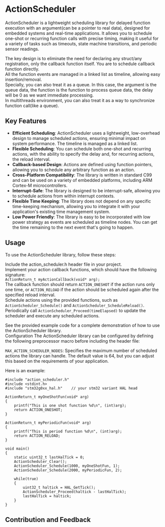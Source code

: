 # ActionScheduler
ActionScheduler is a lightweight scheduling library for delayed function execution with an argument(can be a pointer to real data), designed for embedded systems and real-time applications. It allows you to schedule one-shot or recurring function calls with precise timing, making it useful for a variety of tasks such as timeouts, state machine transitions, and periodic sensor readings.  

The key design is to eliminate the need for declaring any struct/any registration, only the callback function itself. You are to schedule callback function directly.  
All the function events are managed in a linked list as timeline, allowing easy insertion/removal.  
Specially, you can also treat it as a queue. In this case, the argument is the queue data, the function is the function to process queue data, the delay will be 0 as we want immediate processing.  
In multithreads environment, you can also treat it as a way to synchronize function call(like a queue).  

## Key Features

- **Efficient Scheduling**: ActionScheduler uses a lightweight, low-overhead design to manage scheduled actions, ensuring minimal impact on system performance. The timeline is managed as a linked list.  
- **Flexible Scheduling**: You can schedule both one-shot and recurring actions, with the ability to specify the delay and, for recurring actions, the reload interval.  
- **Callback-based Design**: Actions are defined using function pointers, allowing you to schedule any arbitrary function as an action.  
- **Cross-Platform Compatibility**: The library is written in standard C99 and can be used on a variety of embedded platforms, including ARM Cortex-M microcontrollers.  
- **Interrupt-Safe**: The library is designed to be interrupt-safe, allowing you to schedule actions from within interrupt contexts.  
- **Flexible Time Keeping**: The library does not depend on any specific time-keeping mechanism, allowing you to integrate it with your application's existing time management system.  
- **Low Power Friendly**: The library is easy to be incorporated with low power strategy as events are scheduled as timeline nodes. You can get the time remaining to the next event that's going to happen.  

## Usage
To use the ActionScheduler library, follow these steps:  

Include the action_scheduler.h header file in your project.  
Implement your action callback functions, which should have the following signature:  
`ActionReturn_t myActionCallback(void* arg);`  
The callback function should return `ACTION_ONESHOT` if the action runs only one time, or `ACTION_RELOAD` if the action should be scheduled again after the specified reload interval.  
Schedule actions using the provided functions, such as `ActionScheduler_Schedule()` and `ActionScheduler_ScheduleReload()`.  
Periodically call `ActionScheduler_Proceed(timeElapsed)` to update the scheduler and execute any scheduled actions.  

See the provided example code for a complete demonstration of how to use the ActionScheduler library.  
Configuration
The ActionScheduler library can be configured by defining the following preprocessor macro before including the header file:  

`MAX_ACTION_SCHEDULER_NODES`: Specifies the maximum number of scheduled actions the library can handle. The default value is 64, but you can adjust this based on the requirements of your application.  

Here is an example:
```
#include "action_scheduler.h"
#include <stdint.h>
#include "stm32g0xx_hal.h"    // your stm32 variant HAL head

ActionReturn_t myOneShotFun(void* arg)
{
    printf("This is one shot function %d\n", (int)arg);
    return ACTION_ONESHOT;
}

ActionReturn_t myPeriodicFun(void* arg)
{
    printf("This is period function %d\n", (int)arg);
    return ACTION_RELOAD;
}

void main()
{
    static uint32_t lastHalTick = 0;
    ActionScheduler_Clear();
    ActionScheduler_Schedule(1000, myOneShotFun, 1);
    ActionScheduler_Schedule(2000, myPeriodicFun, 2);

    while(true)
    {
        uint32_t haltick = HAL_GetTick();
        ActionScheduler_Proceed(haltick - lastHalTick);
        lastHalTick = haltick;
    }
}
```

## Contribution and Feedback
